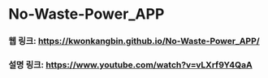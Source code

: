 # No-Waste-Power_APP
### 웹 링크: https://kwonkangbin.github.io/No-Waste-Power_APP/
### 설명 링크: https://www.youtube.com/watch?v=vLXrf9Y4QaA
